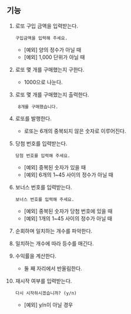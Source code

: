## 기능

1. 로또 구입 금액을 입력받는다.

   ```
   구입금액을 입력해 주세요.
   ```

   - [예외] 양의 정수가 아닐 때
   - [예외] 1,000 단위가 아닐 때

2. 로또 몇 개를 구매했는지 구한다.

   - 1000으로 나눈다.

3. 로또 몇 개를 구매했는지 출력한다.

   ```
    8개를 구매했습니다.
   ```

4. 로또를 발행한다.

   - 로또는 6개의 중복되지 않은 숫자로 이루어진다.

5. 당첨 번호를 입력받는다.

   ```
   당첨 번호를 입력해 주세요.
   ```

   - [예외] 중복된 숫자가 있을 때
   - [예외] 6개의 1~45 사이의 정수가 아닐 때

6. 보너스 번호를 입력받는다.

   ```
   보너스 번호를 입력해 주세요.
   ```

   - [예외] 중복된 숫자가 당첨 번호에 있을 때
   - [예외] 1개의 1~45 사이의 정수가 아닐 때

7. 순회하며 일치하는 개수를 파악한다.

8. 일치하는 개수에 따라 등수를 매긴다.

9. 수익률을 계산한다.

   - 둘 째 자리에서 반올림한다.

10. 재시작 여부를 입력받는다.
    ```
    다시 시작하시겠습니까? (y/n)
    ```
    - [예외] y/n이 아닐 경우
